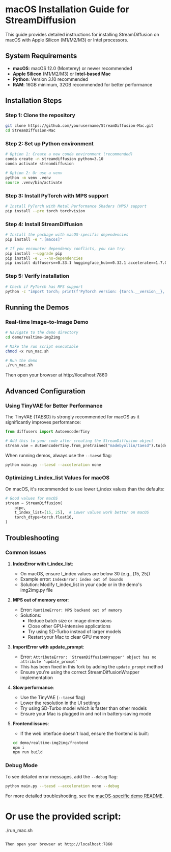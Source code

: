 # macOS Installation Guide for StreamDiffusion

This guide provides detailed instructions for installing StreamDiffusion on macOS with Apple Silicon (M1/M2/M3) or Intel processors.

## System Requirements

- **macOS**: macOS 12.0 (Monterey) or newer recommended
- **Apple Silicon** (M1/M2/M3) or **Intel-based Mac**
- **Python**: Version 3.10 recommended
- **RAM**: 16GB minimum, 32GB recommended for better performance

## Installation Steps

### Step 1: Clone the repository

```bash
git clone https://github.com/yourusername/StreamDiffusion-Mac.git
cd StreamDiffusion-Mac
```

### Step 2: Set up Python environment

```bash
# Option 1: Create a new conda environment (recommended)
conda create -n streamdiffusion python=3.10
conda activate streamdiffusion

# Option 2: Or use a venv
python -m venv .venv
source .venv/bin/activate
```

### Step 3: Install PyTorch with MPS support

```bash
# Install PyTorch with Metal Performance Shaders (MPS) support
pip install --pre torch torchvision
```

### Step 4: Install StreamDiffusion

```bash
# Install the package with macOS-specific dependencies
pip install -e ".[macos]"

# If you encounter dependency conflicts, you can try:
pip install --upgrade pip
pip install -e . --no-dependencies
pip install diffusers==0.33.1 huggingface_hub==0.32.1 accelerate==1.7.0
```

### Step 5: Verify installation

```bash
# Check if PyTorch has MPS support
python -c "import torch; print(f'PyTorch version: {torch.__version__}, MPS available: {torch.backends.mps.is_available() if hasattr(torch.backends, \"mps\") else False}')"
```

## Running the Demos

### Real-time Image-to-Image Demo

```bash
# Navigate to the demo directory
cd demo/realtime-img2img

# Make the run script executable
chmod +x run_mac.sh

# Run the demo
./run_mac.sh
```

Then open your browser at http://localhost:7860

## Advanced Configuration

### Using TinyVAE for Better Performance

The TinyVAE (TAESD) is strongly recommended for macOS as it significantly improves performance:

```python
from diffusers import AutoencoderTiny

# Add this to your code after creating the StreamDiffusion object
stream.vae = AutoencoderTiny.from_pretrained("madebyollin/taesd").to(device=pipe.device, dtype=pipe.dtype)
```

When running demos, always use the `--taesd` flag:

```bash
python main.py --taesd --acceleration none
```

### Optimizing t_index_list Values for macOS

On macOS, it's recommended to use lower t_index values than the defaults:

```python
# Good values for macOS
stream = StreamDiffusion(
    pipe,
    t_index_list=[15, 25],  # Lower values work better on macOS
    torch_dtype=torch.float16,
)
```

## Troubleshooting

### Common Issues

1. **IndexError with t_index_list**: 
   - On macOS, ensure t_index values are below 30 (e.g., [15, 25])
   - Example error: `IndexError: index out of bounds`
   - Solution: Modify t_index_list in your code or in the demo's img2img.py file

2. **MPS out of memory error**:
   - Error: `RuntimeError: MPS backend out of memory`
   - Solutions:
     - Reduce batch size or image dimensions
     - Close other GPU-intensive applications
     - Try using SD-Turbo instead of larger models
     - Restart your Mac to clear GPU memory

3. **ImportError with update_prompt**:
   - Error: `AttributeError: 'StreamDiffusionWrapper' object has no attribute 'update_prompt'`
   - This has been fixed in this fork by adding the `update_prompt` method 
   - Ensure you're using the correct StreamDiffusionWrapper implementation

4. **Slow performance**:
   - Use the TinyVAE (`--taesd` flag)
   - Lower the resolution in the UI settings
   - Try using SD-Turbo model which is faster than other models
   - Ensure your Mac is plugged in and not in battery-saving mode

5. **Frontend issues**:
   - If the web interface doesn't load, ensure the frontend is built:
   ```bash
   cd demo/realtime-img2img/frontend
   npm i
   npm run build
   ```

### Debug Mode

To see detailed error messages, add the `--debug` flag:

```bash
python main.py --taesd --acceleration none --debug
```

For more detailed troubleshooting, see the [macOS-specific demo README](./demo/realtime-img2img/MACOS_README.md).
# Or use the provided script:
./run_mac.sh
```

Then open your browser at http://localhost:7860
